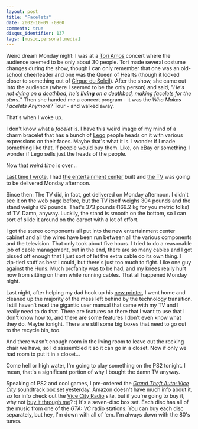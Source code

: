 ```yaml
---
layout: post
title: "Facelets"
date: 2002-10-09 -0800
comments: true
disqus_identifier: 137
tags: [music,personal,media]
---
```

Weird dream Monday night: I was at a [Tori
Amos](http://www.toriamos.com/) concert where the audience seemed to be
only about 30 people. Tori made several costume changes during the show,
though I can only remember that one was an old-school cheerleader and
one was the Queen of Hearts (though it looked closer to something out of
[Cirque du Soleil](http://www.cirquedusoleil.com/)). After the show, she
came out into the audience (where I seemed to be the only person) and
said, "*He's not dying on a deathbed, he's **living** on a deathbed,
making facelets for the stars.*" Then she handed me a concert program -
it was the *Who Makes Facelets Anymore?* Tour - and walked away.

 That's when I woke up.

 I don't know what a *facelet* is. I have this weird image of my mind of
a charm bracelet that has a bunch of [Lego](http://www.lego.com) people
heads on it with various expressions on their faces. Maybe that's what
it is. I wonder if I made something like that, if people would buy them.
Like, on [eBay](http://www.ebay.com) or something. I wonder if Lego
sells just the heads of the people.

 Now that *weird time* is over...

 [Last time I wrote](/archive/2002/10/07/a-forty-inch-weekend.aspx), I
had [the entertainment
center](http://www.sauder.com/productpage.asp?ProdNumber=8849-103&From=Entertainment&Sub=Home%5FTheaters)
built and [the
TV](http://www.sonystyle.com/home/item.jsp?hierc=9685x9800x9801&catid=9801&itemid=36589&type=o)
was going to be delivered Monday afternoon.

 Since then: The TV did, in fact, get delivered on Monday afternoon. I
didn't see it on the web page before, but the TV itself weighs 304
pounds and the stand weighs 69 pounds. That's 373 pounds (169.2 kg for
you metric folks) of TV. Damn, anyway. Luckily, the stand is smooth on
the bottom, so I can sort of slide it around on the carpet with a lot of
effort.

 I got the stereo components all put into the new entertainment center
cabinet and all the wires have been run between all the various
components and the television. That only took about five hours. I tried
to do a reasonable job of cable management, but in the end, there are so
many cables and I got pissed off enough that I just sort of let the
extra cable do its own thing. I zip-tied stuff as best I could, but
there's just too much to fight. Like one guy against the Huns. Much
profanity was to be had, and my knees really hurt now from sitting on
them while running cables. That all happened Monday night.

 Last night, after helping my dad hook up his [new
printer](http://products.hp-at-home.com/products/detail.php?high_level_category_id=2&category_id=4&sub_category_id=1815c9dd7908caf733e7ddf85c42b84b&prodnum=C8426A),
I went home and cleaned up the majority of the mess left behind by the
technology transition. I still haven't read the gigantic user manual
that came with my TV and I really need to do that. There are features on
there that I want to use that I don't know how to, and there are some
features I don't even know what they do. Maybe tonight. There are still
some big boxes that need to go out to the recycle bin, too.

 And there wasn't enough room in the living room to leave out the
rocking chair we have, so I disassembled it so it can go in a closet.
Now if only we had room to put it in a closet...

 Come hell or high water, I'm going to play something on the PS2
tonight. I mean, that's a significant portion of why I bought the damn
TV anyway.

 Speaking of PS2 and cool games, I pre-ordered the [*Grand Theft Auto:
Vice City*](http://www.rockstargames.com/vicecity/) soundtrack [box
set](http://www.amazon.com/exec/obidos/ASIN/B00006SM6Q/mhsvortex)
yesterday. Amazon doesn't have much info about it, so for info check out
the [Vice City Radio](http://www.vicecityradio.com/) site, but if you're
going to buy it, why not [buy it through
me](http://www.amazon.com/exec/obidos/ASIN/B00006SM6Q/mhsvortex)? :)
It's a seven-disc box set. Each disc has all of the music from one of
the *GTA: VC* radio stations. You can buy each disc separately, but hey,
I'm down with all of 'em. I'm always down with the 80's tunes.
